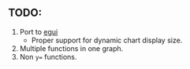 ## TODO:
1. Port to [egui](https://github.com/emilk/egui)
    - Proper support for dynamic chart display size.
2. Multiple functions in one graph.
3. Non `y=` functions.